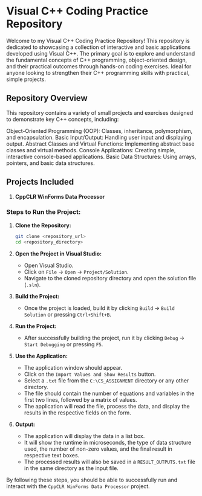 # Visual C++ Coding Practice Repository
Welcome to my Visual C++ Coding Practice Repository! This repository is dedicated to showcasing a collection of interactive and basic applications developed using Visual C++. The primary goal is to explore and understand the fundamental concepts of C++ programming, object-oriented design, and their practical outcomes through hands-on coding exercises. Ideal for anyone looking to strengthen their C++ programming skills with practical, simple projects.

## Repository Overview
This repository contains a variety of small projects and exercises designed to demonstrate key C++ concepts, including:

Object-Oriented Programming (OOP): Classes, inheritance, polymorphism, and encapsulation.
Basic Input/Output: Handling user input and displaying output.
Abstract Classes and Virtual Functions: Implementing abstract base classes and virtual methods.
Console Applications: Creating simple, interactive console-based applications.
Basic Data Structures: Using arrays, pointers, and basic data structures.

## Projects Included
1. **CppCLR WinForms Data Processor**

### Steps to Run the Project:

1. **Clone the Repository:**
   ```sh
   git clone <repository_url>
   cd <repository_directory>
   ```

2. **Open the Project in Visual Studio:**
   - Open Visual Studio.
   - Click on `File` -> `Open` -> `Project/Solution`.
   - Navigate to the cloned repository directory and open the solution file (`.sln`).

3. **Build the Project:**
   - Once the project is loaded, build it by clicking `Build` -> `Build Solution` or pressing `Ctrl+Shift+B`.

4. **Run the Project:**
   - After successfully building the project, run it by clicking `Debug` -> `Start Debugging` or pressing `F5`.

5. **Use the Application:**
   - The application window should appear.
   - Click on the `Import Values and Show Results` button.
   - Select a `.txt` file from the `C:\CS_ASSIGNMENT` directory or any other directory.
   - The file should contain the number of equations and variables in the first two lines, followed by a matrix of values.
   - The application will read the file, process the data, and display the results in the respective fields on the form.

6. **Output:**
   - The application will display the data in a list box.
   - It will show the runtime in microseconds, the type of data structure used, the number of non-zero values, and the final result in respective text boxes.
   - The processed results will also be saved in a `RESULT_OUTPUTS.txt` file in the same directory as the input file.

By following these steps, you should be able to successfully run and interact with the `CppCLR WinForms Data Processor` project.
